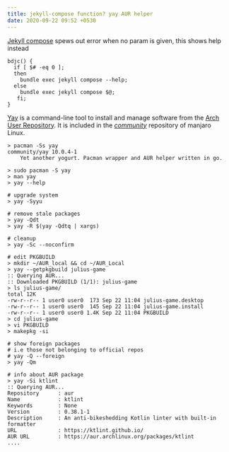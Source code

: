 ```yaml
---
title: jekyll-compose function? yay AUR helper
date: 2020-09-22 09:52 +0530
---
```

[Jekyll compose](https://github.com/jekyll/jekyll-compose) spews out error when no param is given, this shows help instead 

``` shell
bdjc() { 
  if [ $# -eq 0 ]; 
  then 
    bundle exec jekyll compose --help; 
  else 
    bundle exec jekyll compose $@; 
   fi; 
}
```

[Yay]() is a command-line tool to install and manage software from the [Arch User Repository](). It is included in the [_community_](https://discover.manjaro.org/packages/yay) repository of manjaro Linux.

``` shell
> pacman -Ss yay
community/yay 10.0.4-1
    Yet another yogurt. Pacman wrapper and AUR helper written in go.

> sudo pacman -S yay
> man yay
> yay --help

# upgrade system
> yay -Syyu 

# remove stale packages
> yay -Qdt
> yay -R $(yay -Qdtq | xargs)

# cleanup
> yay -Sc --noconfirm

# edit PKGBUILD
> mkdir ~/AUR_local && cd ~/AUR_Local
> yay --getpkgbuild julius-game
:: Querying AUR...
:: Downloaded PKGBUILD (1/1): julius-game
> ls julius-game/
total 12K
-rw-r--r-- 1 user0 user0  173 Sep 22 11:04 julius-game.desktop
-rw-r--r-- 1 user0 user0  145 Sep 22 11:04 julius-game.install
-rw-r--r-- 1 user0 user0 1.4K Sep 22 11:04 PKGBUILD
> cd julius-game
> vi PKGBUILD
> makepkg -si

# show foreign packages
# i.e those not belonging to official repos
# yay -Q --foreign
> yay -Qm

# info about AUR package
> yay -Si ktlint
:: Querying AUR...
Repository      : aur
Name            : ktlint
Keywords        : None
Version         : 0.38.1-1
Description     : An anti-bikeshedding Kotlin linter with built-in formatter
URL             : https://ktlint.github.io/
AUR URL         : https://aur.archlinux.org/packages/ktlint
....
```


